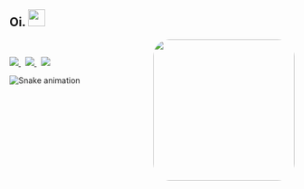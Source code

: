 ## Oi. <img src="https://raw.githubusercontent.com/iampavangandhi/iampavangandhi/master/gifs/Hi.gif" width="30px"></h2>

<img align="right" width="250" height="250" style="border-radius:30px;" src="naruto.gif?raw=true" />

&nbsp;&nbsp;&nbsp;&nbsp;&nbsp;&nbsp;&nbsp;&nbsp;&nbsp;&nbsp;&nbsp;&nbsp;&nbsp; 
</div>

<p>
   <a href="mailto:kleberdmx@gmail.com">
        <img src="https://img.shields.io/badge/gmail-D14836?&style=for-the-badge&logo=gmail&logoColor=white&link=mailto:kleberdmx@gmail.com">
    </a>
    &nbsp;
    <a href="https://www.linkedin.com/in/klebergs/">
        <img src="https://img.shields.io/badge/linkedin-%230077B5.svg?&style=for-the-badge&logo=linkedin&logoColor=white&link=mailto:https://www.linkedin.com/in/klebergs/">
    </a>
    &nbsp;
    <a href="https://www.instagram.com/instasoni_/">
        <img src="https://img.shields.io/badge/Instagram-E4405F?style=for-the-badge&logo=instagram&logoColor=white&link=mailto:https://www.instagram.com/instasoni_/">
    </a>
      
</p>

![Snake animation](https://github.com/KleberGomesDosSantos/KleberGomesDosSantos/blob/output/github-contribution-grid-snake.svg)
